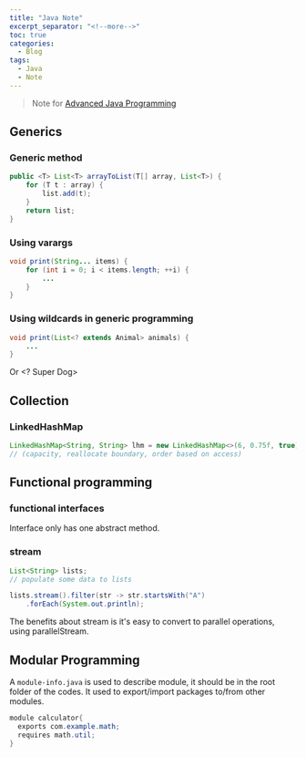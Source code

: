 ```yaml
---
title: "Java Note"
excerpt_separator: "<!--more-->"
toc: true
categories:
  - Blog
tags:
  - Java
  - Note
---
```


> Note for [Advanced Java Programming](https://www.linkedin.com/learning/advanced-java-programming-2?trk=share_ios_course_learning)

## Generics

### Generic method
```java
public <T> List<T> arrayToList(T[] array, List<T>) {
    for (T t : array) {
        list.add(t);
    }
    return list;
}
```

### Using varargs

```java
void print(String... items) {
    for (int i = 0; i < items.length; ++i) {
        ...
    }
}
```

### Using wildcards in generic programming 

```java
void print(List<? extends Animal> animals) {
    ...
}
```


Or <? Super Dog>

## Collection 

### LinkedHashMap

```java
LinkedHashMap<String, String> lhm = new LinkedHashMap<>(6, 0.75f, true);
// (capacity, reallocate boundary, order based on access)
```

## Functional programming 

### functional interfaces

Interface only has one abstract method. 

### stream

```java
List<String> lists;
// populate some data to lists

lists.stream().filter(str -> str.startsWith("A")
    .forEach(System.out.println);
```

The benefits about stream is it's easy to convert to parallel operations, using parallelStream.

## Modular Programming

A `module-info.java` is used to describe module, it should be in the root folder of the codes.
It used to export/import packages to/from other modules.

```java
module calculator{
  exports com.example.math;
  requires math.util;
}
```

